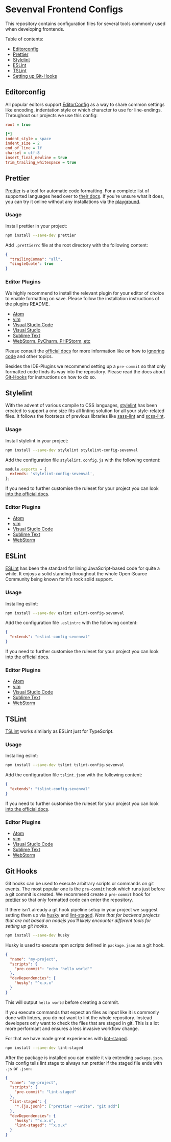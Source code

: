 # Sevenval Frontend Configs

This repository contains configuration files for several tools commonly used
when developing frontends.

Table of contents:

- [Editorconfig](#editorconfig)
- [Prettier](#prettier)
- [Stylelint](#stylelint)
- [ESLint](#eslint)
- [TSLint](#tslint)
- [Setting up Git-Hooks](#git-hooks)

## Editorconfig

All popular editors support [EditorConfig](https://editorconfig.org/)
as a way to share common settings like encoding, indentation style or
which character to use for line-endings. Throughout our projects we use
this config:

```ini
root = true

[*]
indent_style = space
indent_size = 2
end_of_line = lf
charset = utf-8
insert_final_newline = true
trim_trailing_whitespace = true
```

## Prettier

[Prettier](https://prettier.io/) is a tool for automatic code formatting. For a
complete list of supported languages head over to [their docs](https://prettier.io/docs/en/language-support.html).
If you're unsure what it does, you can try it online without any installations
via the [playground](https://prettier.io/playground/).

### Usage

Install prettier in your project:

```bash
npm install --save-dev prettier
```

Add `.prettierrc` file at the root directory with the following content:

```json
{
  "trailingComma": "all",
  "singleQuote": true
}
```

### Editor Plugins

We highly recommend to install the relevant plugin for your editor of choice to
enable formatting on save. Please follow the installation instructions of the
plugins README.

- [Atom](https://github.com/prettier/prettier-atom)
- [vim](https://prettier.io/docs/en/vim.html)
- [Visual Studio Code](https://github.com/prettier/prettier-vscode)
- [Visual Studio](https://github.com/madskristensen/JavaScriptPrettier)
- [Sublime Text](https://packagecontrol.io/packages/JsPrettier)
- [WebStorm, PyCharm, PHPStorm, etc](https://prettier.io/docs/en/webstorm.html)

Please consult the [official docs](https://prettier.io/docs/en/install.html) for more information like on how to [ignoring code](https://prettier.io/docs/en/ignore.html)
and other topics.

Besides the IDE-Plugins we recommend setting up a `pre-commit` so that only
formatted code finds its way into the repository. Please read the docs about
[Git-Hooks](#git-hooks) for instructions on how to do so.

## Stylelint

With the advent of various compile to CSS languages, [stylelint](https://stylelint.io/) has been created to support a one size fits all linting solution for all your style-related files. It follows the footsteps of previous
libraries like [sass-lint](https://github.com/sasstools/sass-lint)
and [scss-lint](https://github.com/brigade/scss-lint).

### Usage

Install stylelint in your project:

```bash
npm install --save-dev stylelint stylelint-config-sevenval
```

Add the configuration file `stylelint.config.js` with the following content:

```js
module.exports = {
  extends: 'stylelint-config-sevenval',
};
```

If you need to further customise the ruleset for your project you can look
[into the official docs](https://stylelint.io/user-guide/configuration/#the-configuration-object).

### Editor Plugins

- [Atom](https://atom.io/packages/linter-stylelint)
- [vim](https://github.com/vim-syntastic/syntastic/blob/master/syntax_checkers/css/stylelint.vim)
- [Visual Studio Code](https://github.com/shinnn/vscode-stylelint)
- [Sublime Text](https://github.com/SublimeLinter/SublimeLinter-stylelint)
- [WebStorm](https://www.jetbrains.com/help/webstorm/using-stylelint-code-quality-tool.html)

## ESLint

[ESLint](https://eslint.org/) has been the standard for lining JavaScript-based
code for quite a while. It enjoys a solid standing throughout the whole
Open-Source Community being known for it's rock solid support.

### Usage

Installing eslint:

```bash
npm install --save-dev eslint eslint-config-sevenval
```

Add the configuration file `.eslintrc` with the following content:

```json
{
  "extends": "eslint-config-sevenval"
}
```

If you need to further customise the ruleset for your project you can look
[into the official docs](https://eslint.org/docs/user-guide/configuring).

### Editor Plugins

- [Atom](https://atom.io/packages/linter-eslint)
- [vim](https://github.com/vim-syntastic/syntastic/tree/master/syntax_checkers/javascript)
- [Visual Studio Code](https://marketplace.visualstudio.com/items?itemName=dbaeumer.vscode-eslint)
- [Sublime Text](https://github.com/SublimeLinter/SublimeLinter-eslint)
- [WebStorm](https://www.jetbrains.com/help/webstorm/eslint.html)

## TSLint

[TSLint](https://palantir.github.io/tslint/) works similarly as ESLint just for
TypeScript.

### Usage

Installing eslint:

```bash
npm install --save-dev tslint tslint-config-sevenval
```

Add the configuration file `tslint.json` with the following content:

```json
{
  "extends": "tslint-config-sevenval"
}
```

If you need to further customise the ruleset for your project you can look
[into the official docs](https://palantir.github.io/tslint/usage/configuration/).

### Editor Plugins

- [Atom](https://atom.io/packages/linter-tslint)
- [vim](https://github.com/vim-syntastic/syntastic/blob/master/syntax_checkers/typescript/tslint.vim)
- [Visual Studio Code](https://marketplace.visualstudio.com/items?itemName=eg2.tslint)
- [Sublime Text](https://github.com/SublimeLinter/SublimeLinter-tslint)
- [WebStorm](https://www.jetbrains.com/help/webstorm/tslint.html)

## Git Hooks

Git hooks can be used to execute arbitrary scripts or commands on git events. The most popular one is the `pre-commit` hook which runs just before
a git commit is created. We recommend create a `pre-commit` hook for
[prettier](#prettier) so that only formatted code can enter the repository.

If there isn't already a git hook pipeline setup in your project we
suggest setting them up via [husky](https://github.com/typicode/husky)
and [lint-staged](https://github.com/okonet/lint-staged). _Note that for backend projects that are not based on nodejs you'll likely encounter different tools for setting up git hooks._

```bash
npm install --save-dev husky
```

Husky is used to execute npm scripts defined in `package.json` as a git hook.

```json
{
  "name": "my-project",
  "scripts": {
    "pre-commit": "echo 'hello world'"
  },
  "devDependencies": {
    "husky": "^x.x.x"
  }
}
```

This will output `hello world` before creating a commit.

If you execute commands that expect an files as input like it is commonly
done with linters, you do not want to lint the whole repository. Instead developers only want to check the files that are staged in git. This is
a lot more performant and ensures a less invasive workflow change.

For that we have made great experiences with [lint-staged](https://github.com/okonet/lint-staged).

```bash
npm install --save-dev lint-staged
```

After the package is installed you can enable it via extending
`package.json`. This config tells lint stage to always run prettier if the
staged file ends with `.js` or `.json`:

```json
{
  "name": "my-project",
  "scripts": {
    "pre-commit": "lint-staged"
  },
  "lint-staged": {
    "*.{js,json}": ["prettier --write", "git add"]
  },
  "devDependencies": {
    "husky": "^x.x.x",
    "lint-staged": "^x.x.x"
  }
}
```
